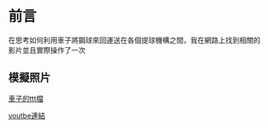 # 前言
在思考如何利用車子將鋼球來回運送在各個提球機構之間，我在網路上找到相關的影片並且實際操作了一次
## 模擬照片

[車子的ttt檔](https://github.com/scrum-1/gitbook/blob/master/ag12/car/car2.ttt)

[youtbe連結](https://www.youtube.com/watch?v=kAGKa_IqL9U&feature=youtu.be)
